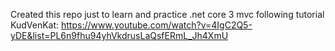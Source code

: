 Created this repo just to learn and practice .net core 3 mvc 
following tutorial KudVenKat:  https://www.youtube.com/watch?v=4IgC2Q5-yDE&list=PL6n9fhu94yhVkdrusLaQsfERmL_Jh4XmU

